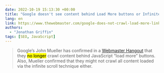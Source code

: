 ```yaml
---
date: 2022-10-19 15:13:30 +00:00
title: "Google doesn't see content behind Load More buttons or Infinite Scroll"
lang: en
link: https://www.thewebmaster.com/google-does-not-crawl-load-more-links/
authors:
  - "Jonathan Griffin"
tags: [SEO, JavaScript]
---
```


> Google’s John Mueller has confirmed in a [Webmaster Hangout](https://youtu.be/WAagTHeF9N0?t=1316) that they <mark>no longer</mark> crawl content behind JavaScript “load more” buttons. Also, Mueller confirmed that they might not crawl all content loaded via the infinite scroll technique either.
